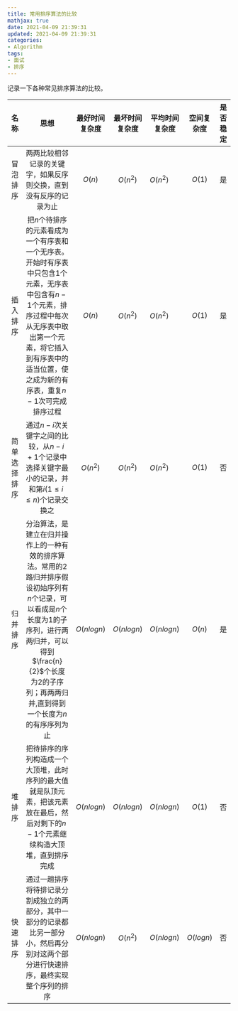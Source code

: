 ```yaml
---
title: 常用排序算法的比较
mathjax: true
date: 2021-04-09 21:39:31
updated: 2021-04-09 21:39:31
categories:
- Algorithm
tags:
- 面试
- 排序
---
```


记录一下各种常见排序算法的比较。

<!--more-->

|     名称     |                             思想                             | 最好时间复杂度 | 最坏时间复杂度 | 平均时间复杂度 | 空间复杂度 | 是否稳定 |
| :----------: | :----------------------------------------------------------: | :------------: | :------------: | -------------- | :--------: | :------: |
|   冒泡排序   | 两两比较相邻记录的关键字，如果反序则交换，直到没有反序的记录为止 |     $O(n)$     |    $O(n^2)$    | $O(n^2)$       |   $O(1)$   |    是    |
|   插入排序   | 把$n$个待排序的元素看成为一个有序表和一个无序表。开始时有序表中只包含1个元素，无序表中包含有$n-1$个元素，排序过程中每次从无序表中取出第一个元素，将它插入到有序表中的适当位置，使之成为新的有序表，重复$n-1$次可完成排序过程 |     $O(n)$     |    $O(n^2)$    | $O(n^2)$       |   $O(1)$   |    是    |
| 简单选择排序 | 通过$n-i$次关键字之间的比较，从$n-i+1$个记录中选择关键字最小的记录，并和第$i(1 \le i \le n)$个记录交换之 |    $O(n^2)$    |    $O(n^2)$    | $O(n^2)$       |   $O(1)$   |    否    |
|   归并排序   | 分治算法，是建立在归并操作上的一种有效的排序算法。常用的2路归并排序假设初始序列有$n$个记录，可以看成是$n$个长度为1的子序列，进行两两归并，可以得到$\frac{n}{2}$个长度为2的子序列；再两两归并,直到得到一个长度为$n$的有序序列为止 |   $O(nlogn)$   |   $O(nlogn)$   | $O(nlogn)$     |   $O(n)$   |    是    |
|    堆排序    | 把待排序的序列构造成一个大顶堆，此时序列的最大值就是队顶元素，把该元素放在最后，然后对剩下的$n-1$个元素继续构造大顶堆，直到排序完成 |   $O(nlogn)$   |   $O(nlogn)$   | $O(nlogn)$     |   $O(1)$   |    否    |
|   快速排序   | 通过一趟排序将待排记录分割成独立的两部分，其中一部分的记录都比另一部分小，然后再分别对这两个部分进行快速排序，最终实现整个序列的排序 |   $O(nlogn)$   |    $O(n^2)$    | $O(nlogn)$     | $O(logn)$  |    否    |

